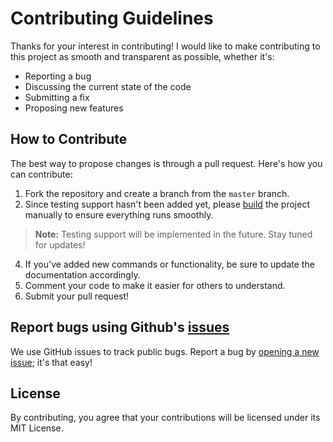 
# Contributing Guidelines

Thanks for your interest in contributing! I would like to make contributing to this project as smooth and transparent as possible, whether it's:

-   Reporting a bug
-   Discussing the current state of the code
-   Submitting a fix
-   Proposing new features

## How to Contribute

The best way to propose changes is through a pull request. Here's how you can contribute:
1. Fork the repository and create a branch from the `master` branch. 
2. Since testing support hasn't been added yet, please [build](https://github.com/DIlkhush00/JamBox#build-and-run) the project manually to ensure everything runs smoothly. 
 > **Note:** Testing support will be implemented in the future. Stay tuned for updates!
4. If you've added new commands or functionality, be sure to update the documentation accordingly. 
5. Comment your code to make it easier for others to understand. 
6. Submit your pull request!


## Report bugs using Github's  [issues](https://github.com/DIlkhush00/JamBox/issues)

We use GitHub issues to track public bugs. Report a bug by  [opening a new issue](https://github.com/DIlkhush00/JamBox/issues/new/choose); it's that easy!


## License

By contributing, you agree that your contributions will be licensed under its MIT License.
